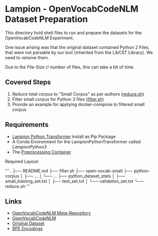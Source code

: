 # Lampion - OpenVocabCodeNLM Dataset Preparation 

This directory hold shell files to run and prepare the datasets for the OpenVocabCodeNLM Experiment. 

One issue arising was that the original dataset contained Python 2 Files, that were not parsable by our tool (inherited from the LibCST Library). We need to remove them.

Due to the File-Size // number of files, this can take a bit of time.

## Covered Steps 

1. Reduce total corpus to "Small Corpus" as per authors ([reduce.sh](./reduce.sh))
2. Filter small corpus for Python 3 files ([filter.sh](./filter.sh))
3. Provide an example for applying docker-compose to filtered small corpus 

## Requirements 

- [Lampion Python Transformer](../../Transformers/Python) install as Pip Package 
- A Conda Environment for the LampionPythonTransformer called *LampionPython3*
- The [Preprocessing Container](https://github.com/ciselab/openvocabcodenlm-preprocessing)

Required Layout: 

'''
.
├── README.md
├── filter.sh
├── open-vocab-small
├── python-corpus
│   ├── ...
│   └── ...
├── python_dataset_stats
│   ├── small_training_set.txt
│   ├── test_set.txt
│   └── validation_set.txt
└── reduce.sh
'''


## Links 

- [OpenVocabCodeNLM  Meta-Repository](https://github.com/giganticode/icse-2020)
- [OpenVocabCodeNLM](https://github.com/mast-group/OpenVocabCodeNLM)
- [Original Dataset](https://zenodo.org/record/3628784)
- [BPE Encodings](https://zenodo.org/record/3628636)